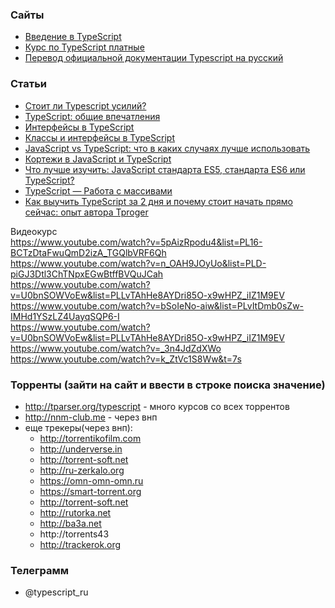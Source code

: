 ### Сайты
+ [Введение в TypeScript](https://metanit.com/web/typescript/1.1.php)
+ [Курс по TypeScript платные](https://learn.javascript.ru/courses/typescript)
+ [Перевод официальной документации Typescript на русский](http://typescript-lang.ru/docs/)

### Статьи
+ [Стоит ли Typescript усилий?](https://habr.com/post/308374/)
+ [TypeScript: общие впечатления](https://habr.com/post/258957/)
+ [Интерфейсы в TypeScript](https://medium.com/@sergey.bakaev/%D0%B8%D0%BD%D1%82%D0%B5%D1%80%D1%84%D0%B5%D0%B9%D1%81%D1%8B-%D0%B2-typescript-5ac4ae1de797)
+ [Классы и интерфейсы в TypeScript](https://medium.com/devschacht/%D0%BA%D0%BB%D0%B0%D1%81%D1%81%D1%8B-%D0%B8-%D0%B8%D0%BD%D1%82%D0%B5%D1%80%D1%84%D0%B5%D0%B9%D1%81%D1%8B-%D0%B2-typescript-ce556514b7d5)
+ [JavaScript vs TypeScript: что в каких случаях лучше использовать](https://proglib.io/p/javascript-vs-typescript/)
+ [Кортежи в JavaScript и TypeScript](https://medium.com/@frontman/%D0%BA%D0%BE%D1%80%D1%82%D0%B5%D0%B6%D0%B8-%D0%B2-javascript-%D0%B8-typescript-74950fac15c3)
+ [Что лучше изучить: JavaScript стандарта ES5, стандарта ES6 или TypeScript?](https://tproger.ru/translations/es5-es6-or-typescript/)
+ [TypeScript — Работа с массивами](https://webformyself.com/typescript-rabota-s-massivami/)
+ [Как выучить TypeScript за 2 дня и почему стоит начать прямо сейчас: опыт автора Tproger](https://tproger.ru/articles/how-to-learn-typescript/)

Видеокурс</br>
https://www.youtube.com/watch?v=5pAizRpodu4&list=PL16-BCTzDtaFwuQmD2izA_TGQlbVRF6Qh</br>
https://www.youtube.com/watch?v=n_OAH9JOyUo&list=PLD-piGJ3Dtl3ChTNpxEGwBtffBVQuJCah</br>
https://www.youtube.com/watch?v=U0bnSOWVoEw&list=PLLvTAhHe8AYDri85O-x9wHPZ_iIZ1M9EV</br>
https://www.youtube.com/watch?v=bSoIeNo-aiw&list=PLvItDmb0sZw-IMHd1YSzLZ4UayqSQP6-I</br>
https://www.youtube.com/watch?v=U0bnSOWVoEw&list=PLLvTAhHe8AYDri85O-x9wHPZ_iIZ1M9EV</br>
https://www.youtube.com/watch?v=_3n4JdZdXWo</br>
https://www.youtube.com/watch?v=k_ZtVc1S8Ww&t=7s</br>

### Торренты (зайти на сайт и ввести в строке поиска значение)
+ http://tparser.org/typescript - много курсов со всех торрентов
+ http://nnm-club.me - через внп
+ еще трекеры(через внп):
  + http://torrentikofilm.com
  + http://underverse.in
  + http://torrent-soft.net
  + http://ru-zerkalo.org
  + https://omn-omn-omn.ru
  + https://smart-torrent.org
  + http://torrent-soft.net
  + http://rutorka.net
  + http://ba3a.net
  + http://torrents43
  + http://trackerok.org

### Телеграмм
+ @typescript_ru
